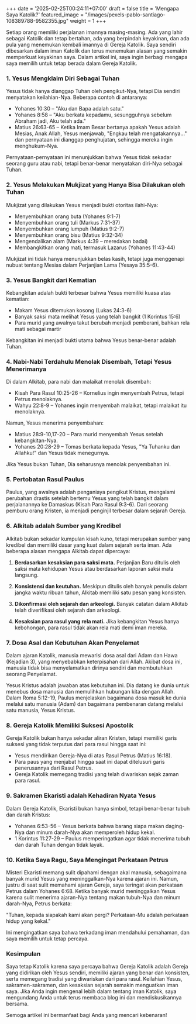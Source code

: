 +++
date = '2025-02-25T00:24:11+07:00'
draft = false
title = 'Mengapa Saya Katolik?'
featured_image = "/images/pexels-pablo-santiago-108389788-9582355.jpg"
weight = 1
+++

Setiap orang memiliki perjalanan imannya masing-masing. Ada yang lahir sebagai Katolik dan tetap bertahan, ada yang berpindah keyakinan, dan ada pula yang menemukan kembali imannya di Gereja Katolik. Saya sendiri dibesarkan dalam iman Katolik dan terus menemukan alasan yang semakin memperkuat keyakinan saya. Dalam artikel ini, saya ingin berbagi mengapa saya memilih untuk tetap berada dalam Gereja Katolik.

### 1. Yesus Mengklaim Diri Sebagai Tuhan

Yesus tidak hanya dianggap Tuhan oleh pengikut-Nya, tetapi Dia sendiri menyatakan keilahian-Nya. Beberapa contoh di antaranya:

- Yohanes 10:30 – "Aku dan Bapa adalah satu."
- Yohanes 8:58 – "Aku berkata kepadamu, sesungguhnya sebelum Abraham jadi, Aku telah ada."
- Matius 26:63-65 – Ketika Imam Besar bertanya apakah Yesus adalah Mesias, Anak Allah, Yesus menjawab, "Engkau telah mengatakannya..." dan pernyataan ini dianggap penghujatan, sehingga mereka ingin menghukum-Nya.

Pernyataan-pernyataan ini menunjukkan bahwa Yesus tidak sekadar seorang guru atau nabi, tetapi benar-benar menyatakan diri-Nya sebagai Tuhan.

### 2. Yesus Melakukan Mukjizat yang Hanya Bisa Dilakukan oleh Tuhan

Mukjizat yang dilakukan Yesus menjadi bukti otoritas ilahi-Nya:

- Menyembuhkan orang buta (Yohanes 9:1-7)
- Menyembuhkan orang tuli (Markus 7:31-37)
- Menyembuhkan orang lumpuh (Matius 9:2-7)
- Menyembuhkan orang bisu (Matius 9:32-34)
- Mengendalikan alam (Markus 4:39 – meredakan badai)
- Membangkitkan orang mati, termasuk Lazarus (Yohanes 11:43-44)

Mukjizat ini tidak hanya menunjukkan belas kasih, tetapi juga menggenapi nubuat tentang Mesias dalam Perjanjian Lama (Yesaya 35:5-6).

### 3. Yesus Bangkit dari Kematian

Kebangkitan adalah bukti terbesar bahwa Yesus memiliki kuasa atas kematian:

- Makam Yesus ditemukan kosong (Lukas 24:3-6)
- Banyak saksi mata melihat Yesus yang telah bangkit (1 Korintus 15:6)
- Para murid yang awalnya takut berubah menjadi pemberani, bahkan rela mati sebagai martir

Kebangkitan ini menjadi bukti utama bahwa Yesus benar-benar adalah Tuhan.

### 4. Nabi-Nabi Terdahulu Menolak Disembah, Tetapi Yesus Menerimanya

Di dalam Alkitab, para nabi dan malaikat menolak disembah:

- Kisah Para Rasul 10:25-26 – Kornelius ingin menyembah Petrus, tetapi Petrus menolaknya.
- Wahyu 22:8-9 – Yohanes ingin menyembah malaikat, tetapi malaikat itu menolaknya.

Namun, Yesus menerima penyembahan:

- Matius 28:9-10,17-20 – Para murid menyembah Yesus setelah kebangkitan-Nya.
- Yohanes 20:28-29 – Tomas berkata kepada Yesus, "Ya Tuhanku dan Allahku!" dan Yesus tidak menegurnya.

Jika Yesus bukan Tuhan, Dia seharusnya menolak penyembahan ini.

### 5. Pertobatan Rasul Paulus

Paulus, yang awalnya adalah penganiaya pengikut Kristus, mengalami perubahan drastis setelah bertemu Yesus yang telah bangkit dalam perjalanannya ke Damaskus (Kisah Para Rasul 9:3-6). Dari seorang pemburu orang Kristen, ia menjadi penginjil terbesar dalam sejarah Gereja.

### 6. Alkitab adalah Sumber yang Kredibel

Alkitab bukan sekadar kumpulan kisah kuno, tetapi merupakan sumber yang kredibel dan memiliki dasar yang kuat dalam sejarah serta iman. Ada beberapa alasan mengapa Alkitab dapat dipercaya:

1. **Berdasarkan kesaksian para saksi mata.** Perjanjian Baru ditulis oleh saksi mata kehidupan Yesus atau berdasarkan laporan saksi mata langsung.

2. **Konsistensi dan keutuhan.** Meskipun ditulis oleh banyak penulis dalam jangka waktu ribuan tahun, Alkitab memiliki satu pesan yang konsisten.

3. **Dikonfirmasi oleh sejarah dan arkeologi.** Banyak catatan dalam Alkitab telah diverifikasi oleh sejarah dan arkeologi.

4. **Kesaksian para rasul yang rela mati.** Jika kebangkitan Yesus hanya kebohongan, para rasul tidak akan rela mati demi iman mereka.

### 7. Dosa Asal dan Kebutuhan Akan Penyelamat

Dalam ajaran Katolik, manusia mewarisi dosa asal dari Adam dan Hawa (Kejadian 3), yang menyebabkan keterpisahan dari Allah. Akibat dosa ini, manusia tidak bisa menyelamatkan dirinya sendiri dan membutuhkan seorang Penyelamat.

Yesus Kristus adalah jawaban atas kebutuhan ini. Dia datang ke dunia untuk menebus dosa manusia dan memulihkan hubungan kita dengan Allah. Dalam Roma 5:12-19, Paulus menjelaskan bagaimana dosa masuk ke dunia melalui satu manusia (Adam) dan bagaimana pembenaran datang melalui satu manusia, Yesus Kristus.

### 8. Gereja Katolik Memiliki Suksesi Apostolik

Gereja Katolik bukan hanya sekadar aliran Kristen, tetapi memiliki garis suksesi yang tidak terputus dari para rasul hingga saat ini:

- Yesus mendirikan Gereja-Nya di atas Rasul Petrus (Matius 16:18).
- Para paus yang menjabat hingga saat ini dapat ditelusuri garis penerusannya dari Rasul Petrus.
- Gereja Katolik memegang tradisi yang telah diwariskan sejak zaman para rasul.

### 9. Sakramen Ekaristi adalah Kehadiran Nyata Yesus

Dalam Gereja Katolik, Ekaristi bukan hanya simbol, tetapi benar-benar tubuh dan darah Kristus:

- Yohanes 6:53-56 – Yesus berkata bahwa barang siapa makan daging-Nya dan minum darah-Nya akan memperoleh hidup kekal.
- 1 Korintus 11:27-29 – Paulus memperingatkan agar tidak menerima tubuh dan darah Tuhan dengan tidak layak.

### 10. Ketika Saya Ragu, Saya Mengingat Perkataan Petrus

Misteri Ekaristi memang sulit dipahami dengan akal manusia, sebagaimana banyak murid Yesus yang meninggalkan-Nya karena ajaran ini. Namun, justru di saat sulit memahami ajaran Gereja, saya teringat akan perkataan Petrus dalam Yohanes 6:68. Ketika banyak murid meninggalkan Yesus karena sulit menerima ajaran-Nya tentang makan tubuh-Nya dan minum darah-Nya, Petrus berkata:

"Tuhan, kepada siapakah kami akan pergi? Perkataan-Mu adalah perkataan hidup yang kekal."

Ini mengingatkan saya bahwa terkadang iman mendahului pemahaman, dan saya memilih untuk tetap percaya.

### Kesimpulan

Saya tetap Katolik karena saya percaya bahwa Gereja Katolik adalah Gereja yang didirikan oleh Yesus sendiri, memiliki ajaran yang benar dan konsisten, serta memegang tradisi yang diwariskan dari para rasul. Keilahian Yesus, sakramen-sakramen, dan kesaksian sejarah semakin menguatkan iman saya. Jika Anda ingin mengenal lebih dalam tentang iman Katolik, saya mengundang Anda untuk terus membaca blog ini dan mendiskusikannya bersama.

Semoga artikel ini bermanfaat bagi Anda yang mencari kebenaran!

